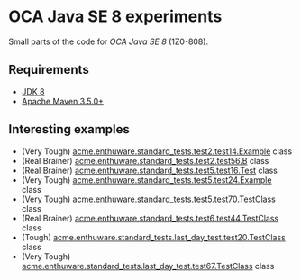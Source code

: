 # OCA Java SE 8 experiments

Small parts of the code for *OCA Java SE 8* (1Z0-808).

## Requirements

* [JDK 8](http://www.oracle.com/technetwork/java/javase/downloads/index.html)
* [Apache Maven 3.5.0+](https://maven.apache.org/download.cgi)

## Interesting examples

* (Very Tough) [acme.enthuware.standard_tests.test2.test14.Example](https://github.com/dbelob/oca-jse8/blob/master/src/main/java/acme/enthuware/standard_tests/test2/test14/Example.java) class
* (Real Brainer) [acme.enthuware.standard_tests.test2.test56.B](https://github.com/dbelob/oca-jse8/blob/master/src/main/java/acme/enthuware/standard_tests/test2/test56/B.java) class
* (Real Brainer) [acme.enthuware.standard_tests.test5.test16.Test](https://github.com/dbelob/oca-jse8/blob/master/src/main/java/acme/enthuware/standard_tests/test5/test16/Test.java) class
* (Very Tough) [acme.enthuware.standard_tests.test5.test24.Example](https://github.com/dbelob/oca-jse8/blob/master/src/main/java/acme/enthuware/standard_tests/test5/test24/Example.java) class
* (Very Tough) [acme.enthuware.standard_tests.test5.test70.TestClass](https://github.com/dbelob/oca-jse8/blob/master/src/main/java/acme/enthuware/standard_tests/test5/test70/TestClass.java) class
* (Real Brainer) [acme.enthuware.standard_tests.test6.test44.TestClass](https://github.com/dbelob/oca-jse8/blob/master/src/main/java/acme/enthuware/standard_tests/test6/test44/TestClass.java) class
* (Tough) [acme.enthuware.standard_tests.last_day_test.test20.TestClass](https://github.com/dbelob/oca-jse8/blob/master/src/main/java/acme/enthuware/standard_tests/last_day_test/test20/TestClass.java) class
* (Very Tough) [acme.enthuware.standard_tests.last_day_test.test67.TestClass](https://github.com/dbelob/oca-jse8/blob/master/src/main/java/acme/enthuware/standard_tests/last_day_test/test67/TestClass.java) class